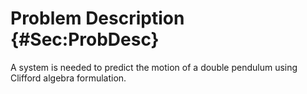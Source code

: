 # Problem Description {#Sec:ProbDesc}

A system is needed to predict the motion of a double pendulum using Clifford algebra formulation.
